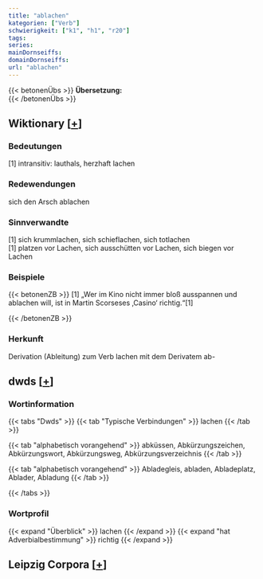 ```yaml
---
title: "ablachen"
kategorien: ["Verb"]
schwierigkeit: ["k1", "h1", "r20"]
tags:
series:
mainDornseiffs:
domainDornseiffs:
url: "ablachen"
---
```


{{< betonenÜbs >}}
**Übersetzung:**  
{{< /betonenÜbs >}}

## Wiktionary [[+](https://de.wiktionary.org/wiki/ablachen)]

### Bedeutungen
[1] intransitiv: lauthals, herzhaft lachen  

### Redewendungen
sich den Arsch ablachen  

### Sinnverwandte
[1] sich krummlachen, sich schieflachen, sich totlachen  
[1] platzen vor Lachen, sich ausschütten vor Lachen, sich biegen vor Lachen  

### Beispiele
{{< betonenZB >}}
[1] „Wer im Kino nicht immer bloß ausspannen und ablachen will, ist in Martin Scorseses ‚Casino‘ richtig.“[1]  

{{< /betonenZB >}}
### Herkunft
Derivation (Ableitung) zum Verb lachen mit dem Derivatem ab-  



## dwds [[+](https://www.dwds.de/wb/ablachen)]

### Wortinformation
{{< tabs "Dwds" >}}
{{< tab "Typische Verbindungen" >}}
lachen
{{< /tab >}}

{{< tab "alphabetisch vorangehend" >}}
abküssen, Abkürzungszeichen, Abkürzungswort, Abkürzungsweg, Abkürzungsverzeichnis
{{< /tab >}}

{{< tab "alphabetisch vorangehend" >}}
Abladegleis, abladen, Abladeplatz, Ablader, Abladung
{{< /tab >}}

{{< /tabs >}}

### Wortprofil
{{< expand "Überblick" >}} lachen {{< /expand >}}
{{< expand "hat Adverbialbestimmung" >}} richtig {{< /expand >}}

## Leipzig Corpora [[+](https://corpora.uni-leipzig.de/en/res?word=ablachen&corpusId=deu_newscrawl-public_2018)]

